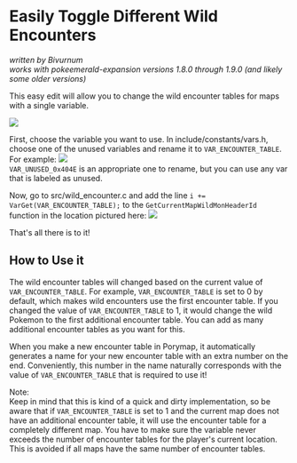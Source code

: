 # Easily Toggle Different Wild Encounters

_written by Bivurnum_  
_works with pokeemerald-expansion versions 1.8.0 through 1.9.0 (and likely some older versions)_

This easy edit will allow you to change the wild encounter tables for maps with a single variable.

![](https://github.com/Bivurnum/decomps-resources/blob/main/assets/gifs/encounter_table_example.gif)

First, choose the variable you want to use. In include/constants/vars.h, choose one of the unused variables and rename it to `VAR_ENCOUNTER_TABLE`. For example:
![](https://github.com/Bivurnum/decomps-resources/blob/main/assets/images/unused_var-example.png)  
`VAR_UNUSED_0x404E` is an appropriate one to rename, but you can use any var that is labeled as unused.

Now, go to src/wild_encounter.c and add the line `i += VarGet(VAR_ENCOUNTER_TABLE);` to the `GetCurrentMapWildMonHeaderId` function in the location pictured here:
![](https://github.com/Bivurnum/decomps-resources/blob/main/assets/images/add_to_GetCurrentMapWildMonHeaderId.png)

That's all there is to it!

## How to Use it
The wild encounter tables will changed based on the current value of `VAR_ENCOUNTER_TABLE`. For example, `VAR_ENCOUNTER_TABLE` is set to 0 by default, which makes wild encounters use the first encounter table. If you changed the value of `VAR_ENCOUNTER_TABLE` to 1, it would change the wild Pokemon to the first additional encounter table. You can add as many additional encounter tables as you want for this.

When you make a new encounter table in Porymap, it automatically generates a name for your new encounter table with an extra number on the end. Conveniently, this number in the name naturally corresponds with the value of `VAR_ENCOUNTER_TABLE` that is required to use it!

Note:  
Keep in mind that this is kind of a quick and dirty implementation, so be aware that if `VAR_ENCOUNTER_TABLE` is set to 1 and the current map does not have an additional encounter table, it will use the encounter table for a completely different map. You have to make sure the variable never exceeds the number of encounter tables for the player's current location. This is avoided if all maps have the same number of encounter tables.
